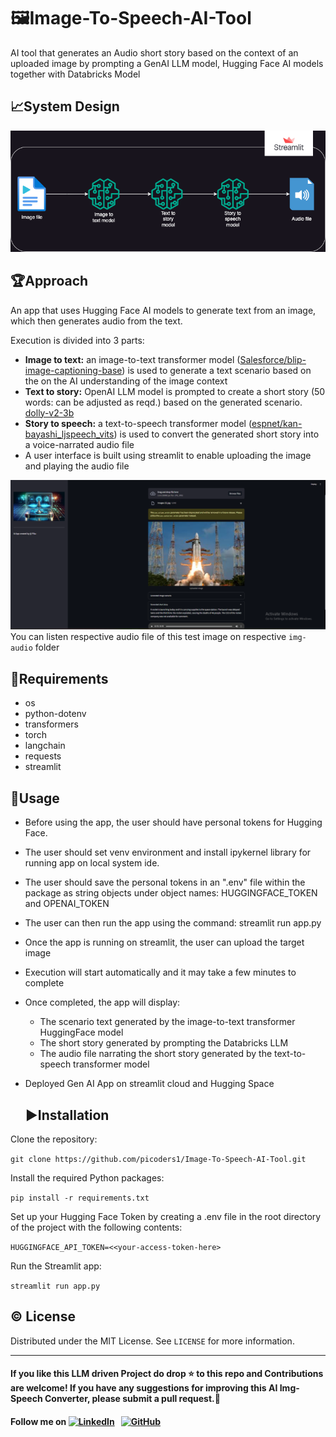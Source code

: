 # 🖼️Image-To-Speech-AI-Tool
AI tool that generates an Audio short story based on the context of an uploaded image by prompting a GenAI LLM model, Hugging Face AI models together with Databricks Model

## 📈System Design

![system-design](img/system-design.drawio.png)

## 🏆Approach
An app that uses Hugging Face AI models to generate text from an image, which then generates audio from the text.

Execution is divided into 3 parts:
- **Image to text:**
  an image-to-text transformer model ([Salesforce/blip-image-captioning-base](https://huggingface.co/Salesforce/blip-image-captioning-base)) is used to generate a text scenario based on the on the AI understanding of the image context
- **Text to story:**
  OpenAI LLM model is prompted to create a short story (50 words: can be adjusted as reqd.) based on the generated scenario. [dolly-v2-3b](https://huggingface.co/databricks/dolly-v2-3b)
- **Story to speech:**
  a text-to-speech transformer model ([espnet/kan-bayashi_ljspeech_vits](https://huggingface.co/espnet/kan-bayashi_ljspeech_vits)) is used to convert the generated short story into a voice-narrated audio file
- A user interface is built using streamlit to enable uploading the image and playing the audio file


![Demo 1:Rocket Launch Image Output](img-audio/RocketLaunchOutput.png)
You can listen respective audio file of this test image on respective `img-audio` folder 


## 🌟Requirements

- os
- python-dotenv
- transformers
- torch
- langchain
- requests
- streamlit

  
## 🚀Usage

- Before using the app, the user should have personal tokens for Hugging Face.
- The user should set venv environment and install ipykernel library for running app on local system ide.
- The user should save the personal tokens in an ".env" file within the package as string objects under object names: HUGGINGFACE_TOKEN and OPENAI_TOKEN
- The user can then run the app using the command: streamlit run app.py
- Once the app is running on streamlit, the user can upload the target image
- Execution will start automatically and it may take a few minutes to complete
- Once completed, the app will display:
  - The scenario text generated by the image-to-text transformer HuggingFace model
  - The short story generated by prompting the Databricks LLM
  - The audio file narrating the short story generated by the text-to-speech transformer model
- Deployed Gen AI App on streamlit cloud and Hugging Space


  ## ▶️Installation

Clone the repository:

`git clone https://github.com/picoders1/Image-To-Speech-AI-Tool.git`

Install the required Python packages:

`pip install -r requirements.txt`

Set up your Hugging Face Token by creating a .env file in the root directory of the project with the following contents:

`HUGGINGFACE_API_TOKEN=<<your-access-token-here>`

Run the Streamlit app:

`streamlit run app.py`

## ©️ License

Distributed under the MIT License. See `LICENSE` for more information.

---

#### **If you like this LLM driven Project do drop ⭐ to this repo and Contributions are welcome! If you have any suggestions for improving this AI Img-Speech Converter, please submit a pull request.💁**
#### Follow me on [![LinkedIn](https://img.shields.io/badge/linkedin-%230077B5.svg?style=for-the-badge&logo=linkedin&logoColor=white)](https://www.linkedin.com/in/pikumaity/) &nbsp; [![GitHub](https://img.shields.io/badge/github-%23121011.svg?style=for-the-badge&logo=github&logoColor=white)](https://github.com/picoders1/)

